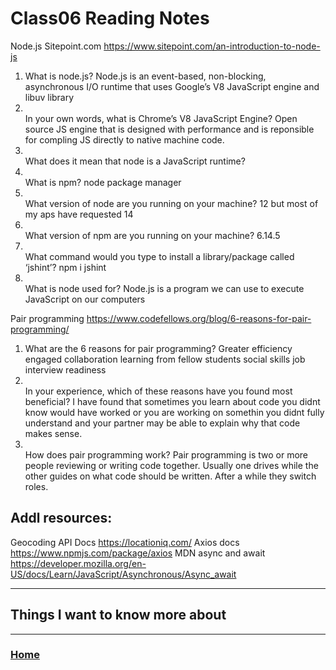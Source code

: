# Class06 Reading Notes

Node.js Sitepoint.com https://www.sitepoint.com/an-introduction-to-node-js


<ol><li>What is node.js?
Node.js is an event-based, non-blocking, asynchronous I/O runtime that uses Google’s V8 JavaScript engine and libuv library
<li></li>In your own words, what is Chrome’s V8 JavaScript Engine?
Open source JS engine that is designed with performance and is reponsible for compling JS directly to native machine code. 
<li></li>What does it mean that node is a JavaScript runtime?

<li></li>What is npm?
node package manager
<li></li>What version of node are you running on your machine?
12 but most of my aps have requested 14
<li></li>What version of npm are you running on your machine?
6.14.5
<li></li>What command would you type to install a library/package called ‘jshint’?
npm i jshint
<li></li>What is node used for?
Node.js is a program we can use to execute JavaScript on our computers
</li>
</ol>

Pair programming https://www.codefellows.org/blog/6-reasons-for-pair-programming/

<ol><li> What are the 6 reasons for pair programming?
Greater efficiency
engaged collaboration
learning from fellow students
social skills
job interview readiness
<li></li>In your experience, which of these reasons have you found most beneficial?
I have found that sometimes you learn about code you didnt know would have worked or you are working on somethin you didnt fully understand and your partner may be able to explain why that code makes sense.
<li></li>How does pair programming work?
Pair programming is two or more people reviewing or writing code together. Usually one drives while the other guides on what code should be written. After a while they switch roles.
</li>
</ol>

## Addl resources: 
Geocoding API Docs https://locationiq.com/
Axios docs https://www.npmjs.com/package/axios
MDN async and await https://developer.mozilla.org/en-US/docs/Learn/JavaScript/Asynchronous/Async_await


----
## Things I want to know more about


---
### [Home](https://github.com/MISalz/301_Reading_Notes)